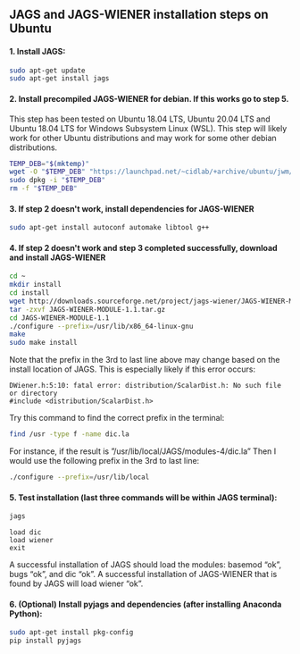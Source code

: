 ## JAGS and JAGS-WIENER installation steps on Ubuntu

#### 1. Install JAGS:

```bash
sudo apt-get update
sudo apt-get install jags
```

#### 2. Install precompiled JAGS-WIENER for debian. If this works go to step 5.

This step has been tested on Ubuntu 18.04 LTS, Ubuntu 20.04 LTS and Ubuntu 18.04 LTS for Windows Subsystem Linux (WSL). This step will likely work for other Ubuntu distributions and may work for some other debian distributions.

```bash
TEMP_DEB="$(mktemp)"
wget -O "$TEMP_DEB" "https://launchpad.net/~cidlab/+archive/ubuntu/jwm/+files/jags-wiener-module_1.1-5_amd64.deb"
sudo dpkg -i "$TEMP_DEB"
rm -f "$TEMP_DEB"
```

#### 3. If step 2 doesn't work, install dependencies for JAGS-WIENER

```bash
sudo apt-get install autoconf automake libtool g++
```

#### 4. If step 2 doesn't work and step 3 completed successfully, download and install JAGS-WIENER

```bash
cd ~
mkdir install
cd install
wget http://downloads.sourceforge.net/project/jags-wiener/JAGS-WIENER-MODULE-1.1.tar.gz
tar -zxvf JAGS-WIENER-MODULE-1.1.tar.gz
cd JAGS-WIENER-MODULE-1.1
./configure --prefix=/usr/lib/x86_64-linux-gnu
make
sudo make install
```

Note that the prefix in the 3rd to last line above may change based on the install location of JAGS. This is especially likely if this error occurs:

```
DWiener.h:5:10: fatal error: distribution/ScalarDist.h: No such file or directory
#include <distribution/ScalarDist.h>
```

Try this command to find the correct prefix in the terminal:

```bash
find /usr -type f -name dic.la
```

For instance, if the result is ”/usr/lib/local/JAGS/modules-4/dic.la” Then I would use the following prefix in the 3rd to last line:

```bash
./configure --prefix=/usr/lib/local
```

#### 5. Test installation (last three commands will be within JAGS terminal):

```bash
jags
```
```
load dic
load wiener
exit
```

A successful installation of JAGS should load the modules: basemod “ok”, bugs “ok”, and dic “ok”. A successful installation of JAGS-WIENER that is found by JAGS will load wiener “ok”.

#### 6. (Optional) Install pyjags and dependencies (after installing Anaconda Python):

```bash
sudo apt-get install pkg-config
pip install pyjags
```
